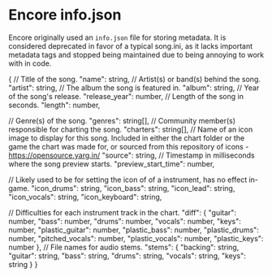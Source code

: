 # Encore info.json

Encore originally used an `info.json` file for storing metadata. It is considered deprecated in favor of a typical song.ini, as it lacks important metadata tags and stopped being maintained due to being annoying to work with in code.

{
  // Title of the song.
  "name": string,
  // Artist(s) or band(s) behind the song.
  "artist": string,
  // The album the song is featured in.
  "album": string,
  // Year of the song's release.
  "release_year": number,
  // Length of the song in seconds.
  "length": number,

  // Genre(s) of the song.
  "genres": string[],
  // Community member(s) responsible for charting the song.
  "charters": string[],
  // Name of an icon image to display for this song. Included in either the chart folder or the game the chart was made for, or sourced from this repository of icons - https://opensource.yarg.in/
  "source": string,
  // Timestamp in milliseconds where the song preview starts. 
  "preview_start_time": number,

  // Likely used to be for setting the icon of of a instrument, has no effect in-game.
  "icon_drums": string,
  "icon_bass": string,
  "icon_lead": string,
  "icon_vocals": string,
  "icon_keyboard": string,

  // Difficulties for each instrument track in the chart.
  "diff": {
    "guitar": number,
    "bass": number,
    "drums": number,
    "vocals": number,
    "keys": number,
    "plastic_guitar": number,
    "plastic_bass": number,
    "plastic_drums": number,
    "pitched_vocals": number,
    "plastic_vocals": number,
    "plastic_keys": number
  },
  // File names for audio stems.
  "stems": {
    "backing": string,
    "guitar": string,
    "bass": string,
    "drums": string,
    "vocals": string,
    "keys": string
  }
}
